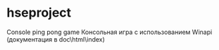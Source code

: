 # hseproject
Console ping pong game
Консольная игра с использованием Winapi
(документация в doc\html\index)
